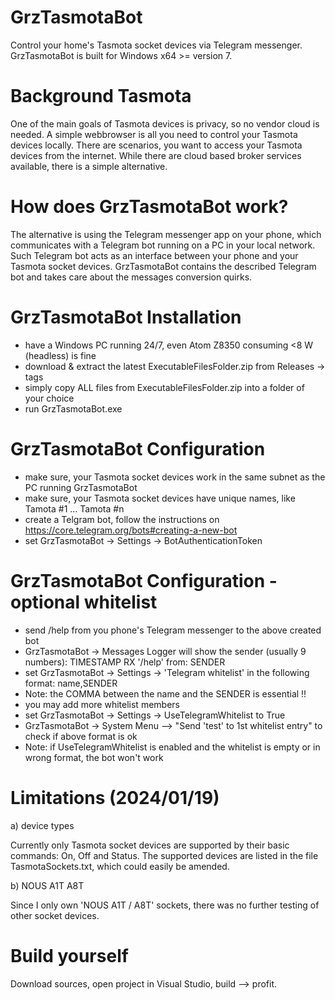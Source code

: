 # GrzTasmotaBot
Control your home's Tasmota socket devices via Telegram messenger. 
GrzTasmotaBot is built for Windows x64 >= version 7. 

# Background Tasmota
One of the main goals of Tasmota devices is privacy, so no vendor cloud is needed.
A simple webbrowser is all you need to control your Tasmota devices locally.
There are scenarios, you want to access your Tasmota devices from the internet. 
While there are cloud based broker services available, there is a simple alternative. 

# How does GrzTasmotaBot work? 
The alternative is using the Telegram messenger app on your phone, which communicates with 
a Telegram bot running on a PC in your local network. 
Such Telegram bot acts as an interface between your phone and your Tasmota socket devices.
GrzTasmotaBot contains the described Telegram bot and takes care about the messages conversion quirks.

# GrzTasmotaBot Installation
- have a Windows PC running 24/7, even Atom Z8350 consuming <8 W (headless) is fine
- download & extract the latest ExecutableFilesFolder.zip from Releases -> tags
- simply copy ALL files from ExecutableFilesFolder.zip into a folder of your choice
- run GrzTasmotaBot.exe

# GrzTasmotaBot Configuration
- make sure, your Tasmota socket devices work in the same subnet as the PC running GrzTasmotaBot
- make sure, your Tasmota socket devices have unique names, like Tamota #1 ... Tamota #n 
- create a Telgram bot, follow the instructions on https://core.telegram.org/bots#creating-a-new-bot
- set GrzTasmotaBot -> Settings -> BotAuthenticationToken

# GrzTasmotaBot Configuration - optional whitelist
- send /help from you phone's Telegram messenger to the above created bot
- GrzTasmotaBot -> Messages Logger will show the sender (usually 9 numbers): TIMESTAMP RX '/help' from: SENDER
- set GrzTasmotaBot -> Settings -> 'Telegram whitelist' in the following format: name,SENDER
- Note: the COMMA between the name and the SENDER is essential !!
- you may add more whitelist members
- set GrzTasmotaBot -> Settings -> UseTelegramWhitelist to True
- GrzTasmotaBot -> System Menu --> "Send 'test' to 1st whitelist entry" to check if above format is ok
- Note: if UseTelegramWhitelist is enabled and the whitelist is empty or in wrong format, the bot won't work 

# Limitations (2024/01/19)
a) device types

Currently only Tasmota socket devices are supported by their basic commands: On, Off and Status.
The supported devices are listed in the file TasmotaSockets.txt, which could easily be amended.

b) NOUS A1T A8T

Since I only own 'NOUS A1T / A8T' sockets, there was no further testing of other socket devices.

# Build yourself
Download sources, open project in Visual Studio, build --> profit.
